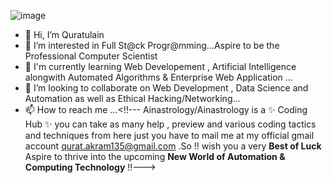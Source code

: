 


![image](code.png)





- 👋 Hi, I’m Quratulain
- 👀 I’m interested in Full St@ck Progr@mming...Aspire to be the Professional Computer Scientist
- 🌱 I'm currently learning Web Developement , Artificial Intelligence alongwith Automated Algorithms & Enterprise Web Application ...
- 💞️ I’m looking to collaborate on Web Development , Data Science and Automation as well as Ethical Hacking/Networking...
- 📫 How to reach me ...<!!---
Ainastrology/Ainastrology is a ✨ Coding Hub ✨ you can take as many help , preview and various coding tactics and techniques from here just you have to mail me at my official gmail account 
<qurat.akram135@gmail.com> .So !! wish you a very **Best of Luck** 
Aspire to thrive into the upcoming **New World of Automation & Computing Technology** !!--->


